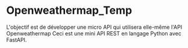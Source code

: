 # Openweathermap_Temp
L'objectif est de développer une micro API qui utilisera elle-même l'API Openweathermap
Ceci est une mini API REST en langage Python avec FastAPI.
